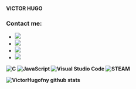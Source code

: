 <b> VICTOR HUGO <b>


### Contact me:
- <a href="mailto:victorhugofny@gmail.com?Subject=Meu%20contato&Body=Victor%20Hugo"><img src="https://img.shields.io/badge/gmail%20Victorhugofny-DD1000?style=for-the-badge&logo=gmail&logoColor=white"/></a>
- <a href="https://www.instagram.com/victorhugofny/"><img src="https://img.shields.io/badge/Instagram%20@victorhugofny-DD2476?style=for-the-badge&logo=instagram&logoColor=white"/></a>
- <a href="https://steamcommunity.com/id/HugoFUNNY/"><img src="https://img.shields.io/badge/steam%20HugoFUNNY-DD2476?style=for-the-badge&logo=steam&logoColor=white"/></a>
- <a href="https://www.youtube.com/channel/UC0LxIVk-V0k6LsX_Z251iMw"><img src="https://img.shields.io/badge/Youtube%20HugoFUNNY-DD2000?style=for-the-badge&logo=youtube&logoColor=white"/></a>

![C](https://img.shields.io/badge/C-3776AB?style=flat-square&logo=C&logoColor=white)
![JavaScript](https://img.shields.io/badge/JavaScript-F7DF1E?style=flat-square&logo=JavaScript&logoColor=white)
![Visual Studio Code](https://img.shields.io/badge/Visual_Studio_Code-007ACC?style=flat-square&logo=Visual-Studio-Code&logoColor=white)
![STEAM](https://img.shields.io/badge/Steam-0078D7?style=flat-square&logo=Steam&logoColor=white)

![VictorHugofny github stats](https://github-readme-stats.vercel.app/api?username=victorhugofny&show_icons=true)
